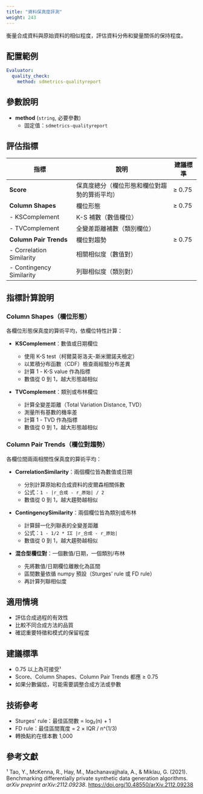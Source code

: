 ```yaml
---
title: "資料保真度評測"
weight: 243
---
```


衡量合成資料與原始資料的相似程度，評估資料分佈和變量關係的保持程度。

## 配置範例

```yaml
Evaluator:
  quality_check:
    method: sdmetrics-qualityreport
```

## 參數說明

- **method** (`string`, 必要參數)
  - 固定值：`sdmetrics-qualityreport`

## 評估指標

| 指標 | 說明 | 建議標準 |
|-----|------|---------|
| **Score** | 保真度總分（欄位形態和欄位對趨勢的算術平均） | ≥ 0.75 |
| **Column Shapes** | 欄位形態 | ≥ 0.75 |
| - KSComplement | K-S 補數（數值欄位） | |
| - TVComplement | 全變差距離補數（類別欄位） | |
| **Column Pair Trends** | 欄位對趨勢 | ≥ 0.75 |
| - Correlation Similarity | 相關相似度（數值對） | |
| - Contingency Similarity | 列聯相似度（類別對） | |

## 指標計算說明

### Column Shapes（欄位形態）
各欄位形態保真度的算術平均，依欄位特性計算：

- **KSComplement**：數值或日期欄位
  - 使用 K-S test（柯爾莫哥洛夫-斯米爾諾夫檢定）
  - 以累積分布函數（CDF）檢查兩經驗分布差異
  - 計算 1 - K-S value 作為指標
  - 數值從 0 到 1，越大形態越相似

- **TVComplement**：類別或布林欄位
  - 計算全變差距離（Total Variation Distance, TVD）
  - 測量所有基數的機率差
  - 計算 1 - TVD 作為指標
  - 數值從 0 到 1，越大形態越相似

### Column Pair Trends（欄位對趨勢）
各欄位間兩兩相關性保真度的算術平均：

- **CorrelationSimilarity**：兩個欄位皆為數值或日期
  - 分別計算原始和合成資料的皮爾森相關係數
  - 公式：`1 - |r_合成 - r_原始| / 2`
  - 數值從 0 到 1，越大趨勢越相似

- **ContingencySimilarity**：兩個欄位皆為類別或布林
  - 計算歸一化列聯表的全變差距離
  - 公式：`1 - 1/2 * ΣΣ |r_合成 - r_原始|`
  - 數值從 0 到 1，越大趨勢越相似

- **混合型欄位對**：一個數值/日期，一個類別/布林
  - 先將數值/日期欄位離散化為區間
  - 區間數量依循 numpy 預設（Sturges' rule 或 FD rule）
  - 再計算列聯相似度

## 適用情境

- 評估合成過程的有效性
- 比較不同合成方法的品質
- 確認重要特徵和模式的保留程度

## 建議標準

- 0.75 以上為可接受¹
- Score、Column Shapes、Column Pair Trends 都應 ≥ 0.75
- 如果分數偏低，可能需要調整合成方法或參數

## 技術參考

- Sturges' rule：最佳區間數 = log₂(n) + 1
- FD rule：最佳區間寬度 = 2 × IQR / n^(1/3)
- 轉換點約在樣本數 1,000

## 參考文獻

¹ Tao, Y., McKenna, R., Hay, M., Machanavajjhala, A., & Miklau, G. (2021). Benchmarking differentially private synthetic data generation algorithms. *arXiv preprint arXiv:2112.09238*. https://doi.org/10.48550/arXiv.2112.09238